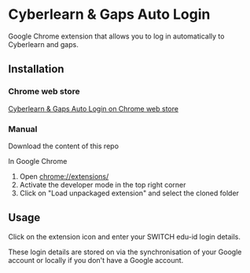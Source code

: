# Cyberlearn & Gaps Auto Login

Google Chrome extension that allows you to log in automatically to Cyberlearn and gaps.

## Installation

### Chrome web store

[Cyberlearn & Gaps Auto Login on Chrome web store](https://chrome.google.com/webstore/detail/cyberlearn-auto-login/gdhcahcipkhbkjebljcdjggpdaekhdlj)

### Manual

Download the content of this repo

In Google Chrome
1. Open  [chrome://extensions/](chrome://extensions/)
2. Activate the developer mode in the top right corner
3. Click on "Load unpackaged extension" and select the cloned folder

## Usage

Click on the extension icon and enter your SWITCH edu-id login details.

These login details are stored on via the synchronisation of your Google account or locally if you don't have a Google account.